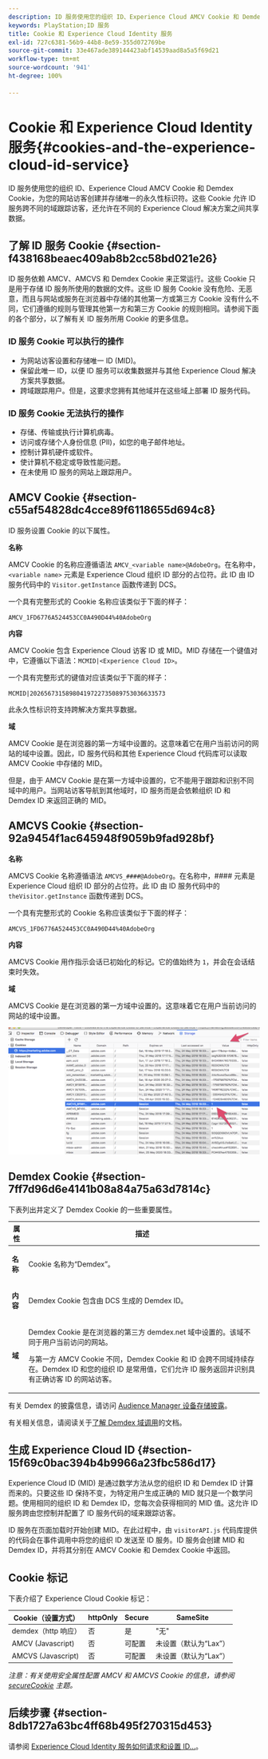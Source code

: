 ```yaml
---
description: ID 服务使用您的组织 ID、Experience Cloud AMCV Cookie 和 Demdex Cookie，为您的网站访客创建并存储唯一的永久性标识符。这些 Cookie 允许 ID 服务跨不同的域跟踪访客，还允许在不同的 Experience Cloud 解决方案之间共享数据。
keywords: PlayStation;ID 服务
title: Cookie 和 Experience Cloud Identity 服务
exl-id: 727c6381-56b9-44b8-8e59-355d072769be
source-git-commit: 33e467ade389144423abf14539aad8a5a5f69d21
workflow-type: tm+mt
source-wordcount: '941'
ht-degree: 100%

---
```


# Cookie 和 Experience Cloud Identity 服务{#cookies-and-the-experience-cloud-id-service}

ID 服务使用您的组织 ID、Experience Cloud AMCV Cookie 和 Demdex Cookie，为您的网站访客创建并存储唯一的永久性标识符。这些 Cookie 允许 ID 服务跨不同的域跟踪访客，还允许在不同的 Experience Cloud 解决方案之间共享数据。

## 了解 ID 服务 Cookie {#section-f438168beaec409ab8b2cc58bd021e26}

ID 服务依赖 AMCV、AMCVS 和 Demdex Cookie 来正常运行。这些 Cookie 只是用于存储 ID 服务所使用的数据的文件。这些 ID 服务 Cookie 没有危险、无恶意，而且与网站或服务在浏览器中存储的其他第一方或第三方 Cookie 没有什么不同，它们遵循的规则与管理其他第一方和第三方 Cookie 的规则相同。请参阅下面的各个部分，以了解有关 ID 服务所用 Cookie 的更多信息。

### ID 服务 Cookie 可以执行的操作

* 为网站访客设置和存储唯一 ID (MID)。
* 保留此唯一 ID，以便 ID 服务可以收集数据并与其他 Experience Cloud 解决方案共享数据。
* 跨域跟踪用户。但是，这要求您拥有其他域并在这些域上部署 ID 服务代码。

### ID 服务 Cookie 无法执行的操作

* 存储、传输或执行计算机病毒。
* 访问或存储个人身份信息 (PII)，如您的电子邮件地址。
* 控制计算机硬件或软件。
* 使计算机不稳定或导致性能问题。
* 在未使用 ID 服务的网站上跟踪用户。

## AMCV Cookie {#section-c55af54828dc4cce89f6118655d694c8}

ID 服务设置 Cookie 的以下属性。

**名称**

AMCV Cookie 的名称应遵循语法 `AMCV_<variable name>@AdobeOrg`。在名称中，`<variable name>` 元素是 Experience Cloud 组织 ID 部分的占位符。此 ID 由 ID 服务代码中的 `Visitor.getInstance` 函数传递到 DCS。

一个具有完整形式的 Cookie 名称应该类似于下面的样子：

```
AMCV_1FD6776A524453CC0A490D44%40AdobeOrg
```

**内容**

AMCV Cookie 包含 Experience Cloud 访客 ID 或 MID。MID 存储在一个键值对中，它遵循以下语法：`MCMID|<Experience Cloud ID>`。

一个具有完整形式的键值对应该类似于下面的样子：

```
MCMID|20265673158980419722735089753036633573
```

此永久性标识符支持跨解决方案共享数据。

**域**

AMCV Cookie 是在浏览器的第一方域中设置的。这意味着它在用户当前访问的网站的域中设置。因此，ID 服务代码和其他 Experience Cloud 代码库可以读取 AMCV Cookie 中存储的 MID。

但是，由于 AMCV Cookie 是在第一方域中设置的，它不能用于跟踪和识别不同域中的用户。当网站访客导航到其他域时，ID 服务而是会依赖组织 ID 和 Demdex ID 来返回正确的 MID。

## AMCVS Cookie {#section-92a9454f1ac645948f9059b9fad928bf}

**名称**

AMCVS Cookie 名称遵循语法 `AMCVS_####@AdobeOrg`。在名称中，#### 元素是 Experience Cloud 组织 ID 部分的占位符。此 ID 由 ID 服务代码中的 `theVisitor.getInstance` 函数传递到 DCS。

一个具有完整形式的 Cookie 名称应该类似于下面的样子：

```
AMCVS_1FD6776A524453CC0A490D44%40AdobeOrg
```

**内容**

AMCVS Cookie 用作指示会话已初始化的标记。它的值始终为 `1`，并会在会话结束时失效。

**域**

AMCVS Cookie 是在浏览器的第一方域中设置的。这意味着它在用户当前访问的网站的域中设置。

![](assets/AMCVS-cookie.png)

## Demdex Cookie {#section-7ff7d96d6e4141b08a84a75a63d7814c}

下表列出并定义了 Demdex Cookie 的一些重要属性。

<table id="table_18E3CAF3550E4BB6A199736AACE39202"> 
 <thead> 
  <tr> 
   <th colname="col1" class="entry"> 属性 </th> 
   <th colname="col2" class="entry"> 描述 </th> 
  </tr> 
 </thead>
 <tbody> 
  <tr> 
   <td colname="col1"> <p> <b>名称</b> </p> </td> 
   <td colname="col2"> <p>Cookie 名称为“Demdex”。 </p> </td> 
  </tr> 
  <tr> 
   <td colname="col1"> <p> <b>内容</b> </p> </td> 
   <td colname="col2"> <p>Demdex Cookie 包含由 DCS 生成的 Demdex ID。 </p> </td> 
  </tr> 
  <tr> 
   <td colname="col1"> <p> <b>域</b> </p> </td> 
   <td colname="col2"> <p>Demdex Cookie 是在浏览器的第三方 demdex.net 域中设置的。该域不同于用户当前访问的网站。 </p> <p>与第一方 AMCV Cookie 不同，Demdex Cookie 和 ID 会跨不同域持续存在。Demdex ID 和您的组织 ID 是常用值，它们允许 ID 服务返回并识别具有正确访客 ID 的网站访客。 </p> </td> 
  </tr> 
 </tbody> 
</table>

有关 Demdex 的披露信息，请访问 [Audience Manager 设备存储披露](https://aam-iab-tcf-vendor.s3.amazonaws.com/aam_device_storage_disclosures.json)。

有关相关信息，请阅读关于[了解 Demdex 域调用](https://experienceleague.adobe.com/docs/audience-manager/user-guide/reference/demdex-calls.html?lang=zh-Hans)的文档。

## 生成 Experience Cloud ID {#section-15f69c0bac394b4b9966a23fbc586d17}

Experience Cloud ID (MID) 是通过数学方法从您的组织 ID 和 Demdex ID 计算而来的。只要这些 ID 保持不变，为特定用户生成正确的 MID 就只是一个数学问题。使用相同的组织 ID 和 Demdex ID，您每次会获得相同的 MID 值。这允许 ID 服务跨由您控制并配置了 ID 服务代码的域来跟踪访客。

ID 服务在页面加载时开始创建 MID。在此过程中，由 `visitorAPI.js` 代码库提供的代码会在事件调用中将您的组织 ID 发送至 ID 服务。ID 服务会创建 MID 和 Demdex ID，并将其分别在 AMCV Cookie 和 Demdex Cookie 中返回。

## Cookie 标记

下表介绍了 Experience Cloud Cookie 标记：

| Cookie（设置方式） | httpOnly | Secure | SameSite |
|--- |--- |--- |--- |
| demdex（http 响应） | 否 | 是 | &quot;无&quot; |
| AMCV (Javascript) | 否 | 可配置 | 未设置（默认为“Lax”） |
| AMCVS (Javascript) | 否 | 可配置 | 未设置（默认为“Lax”） |

*注意：有关使用安全属性配置 AMCV 和 AMCVS Cookie 的信息，请参阅 [secureCookie](../library/function-vars/securecookie.md) 主题。*

## 后续步骤 {#section-8db1727a63bc4ff68b495f270315d453}

请参阅 [Experience Cloud Identity 服务如何请求和设置 ID...](../introduction/id-request.md#concept-2caacebb1d244402816760e9b8bcef6a)。
